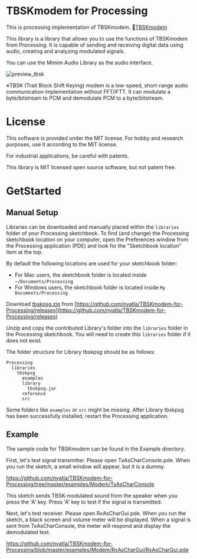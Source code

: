 # TBSKmodem for Processing



This is processing implementation of TBSKmodem.
🐓[TBSKmodem](https://github.com/nyatla/TBSKmodem/)

This library is a library that allows you to use the functions of TBSKmodem from Processing. It is capable of sending and receiving digital data using audio, creating and analyzing modulated signals.

You can use the Mimim Audio Library as the audio interface.

![preview_tbsk](https://user-images.githubusercontent.com/2483108/220582436-044b8beb-1ff2-4813-9910-4306f26b7251.png)


※TBSK (Trait Block Shift Keying) modem is a low-speed, short-range audio communication implementation without FFT/IFTT.
It can modulate a byte/bitstream to PCM  and demodulate PCM to a byte/bitstream.


# License

This software is provided under the MIT license. For hobby and research purposes, use it according to the MIT license.

For industrial applications, be careful with patents.

This library is MIT licensed open source software, but not patent free.


# GetStarted

## Manual Setup
Libraries can be downloaded and manually placed within the `libraries` folder of your Processing sketchbook. To find (and change) the Processing sketchbook location on your computer, open the Preferences window from the Processing application (PDE) and look for the "Sketchbook location" item at the top.

By default the following locations are used for your sketchbook folder: 
  * For Mac users, the sketchbook folder is located inside `~/Documents/Processing` 
  * For Windows users, the sketchbook folder is located inside `My Documents/Processing`

Download [tbskpsg.zip](https://github.com/nyatla/TBSKmodem-for-Processing/releases) from [https://github.com/nyatla/TBSKmodem-for-Processing/releases](https://github.com/nyatla/TBSKmodem-for-Processing/releases)

Unzip and copy the contributed Library's folder into the `libraries` folder in the Processing sketchbook. You will need to create this `libraries` folder if it does not exist.

The folder structure for Library tbskpsg should be as follows:

```
Processing
  libraries
    tbskpsg
      examples
      library
        tbskpsg.jar
      reference
      src
```
             
Some folders like `examples` or `src` might be missing. After Library tbskpsg has been successfully installed, restart the Processing application.


## Example
The sample code for TBSKmodem can be found in the Example directory.

First, let's test signal transmitter. Please open TxAsCharConsole.pde. When you run the sketch, a small window will appear, but it is a dummy.

https://github.com/nyatla/TBSKmodem-for-Processing/tree/master/examples/Modem/TxAsCharConsole

This sketch sends TBSK-modulated sound from the speaker when you press the 'A' key. Press 'A' key to test if the signal is transmitted.


Next, let's test receiver. Please open RxAsCharGui.pde. When you run the sketch, a black screen and volume meter will be displayed. When a signal is sent from TxAsCharConsole, the meter will respond and display the demodulated text.

https://github.com/nyatla/TBSKmodem-for-Processing/blob/master/examples/Modem/RxAsCharGui/RxAsCharGui.pde
